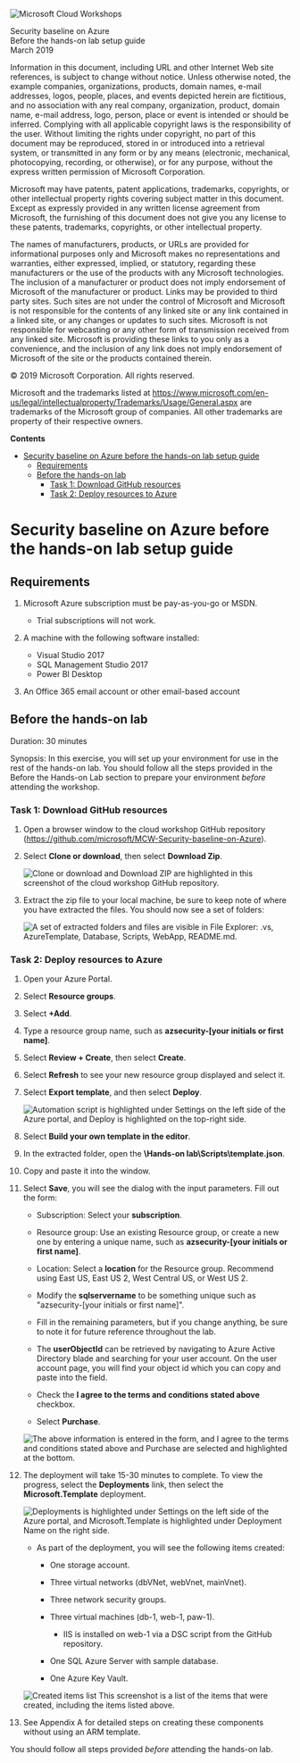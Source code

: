 ![](https://github.com/Microsoft/MCW-Template-Cloud-Workshop/raw/master/Media/ms-cloud-workshop.png "Microsoft Cloud Workshops")

<div class="MCWHeader1">
Security baseline on Azure
</div>

<div class="MCWHeader2">
Before the hands-on lab setup guide
</div>

<div class="MCWHeader3">
March 2019
</div>


Information in this document, including URL and other Internet Web site references, is subject to change without notice. Unless otherwise noted, the example companies, organizations, products, domain names, e-mail addresses, logos, people, places, and events depicted herein are fictitious, and no association with any real company, organization, product, domain name, e-mail address, logo, person, place or event is intended or should be inferred. Complying with all applicable copyright laws is the responsibility of the user. Without limiting the rights under copyright, no part of this document may be reproduced, stored in or introduced into a retrieval system, or transmitted in any form or by any means (electronic, mechanical, photocopying, recording, or otherwise), or for any purpose, without the express written permission of Microsoft Corporation.

Microsoft may have patents, patent applications, trademarks, copyrights, or other intellectual property rights covering subject matter in this document. Except as expressly provided in any written license agreement from Microsoft, the furnishing of this document does not give you any license to these patents, trademarks, copyrights, or other intellectual property.

The names of manufacturers, products, or URLs are provided for informational purposes only and Microsoft makes no representations and warranties, either expressed, implied, or statutory, regarding these manufacturers or the use of the products with any Microsoft technologies. The inclusion of a manufacturer or product does not imply endorsement of Microsoft of the manufacturer or product. Links may be provided to third party sites. Such sites are not under the control of Microsoft and Microsoft is not responsible for the contents of any linked site or any link contained in a linked site, or any changes or updates to such sites. Microsoft is not responsible for webcasting or any other form of transmission received from any linked site. Microsoft is providing these links to you only as a convenience, and the inclusion of any link does not imply endorsement of Microsoft of the site or the products contained therein.

© 2019 Microsoft Corporation. All rights reserved.

Microsoft and the trademarks listed at <https://www.microsoft.com/en-us/legal/intellectualproperty/Trademarks/Usage/General.aspx> are trademarks of the Microsoft group of companies. All other trademarks are property of their respective owners.

**Contents**

<!-- TOC -->

- [Security baseline on Azure before the hands-on lab setup guide](#Security-baseline-on-Azure-before-the-hands--on-lab-setup-guide)
    - [Requirements](#requirements)
    - [Before the hands-on lab](#before-the-hands-on-lab)
      - [Task 1: Download GitHub resources](#task-1-download-github-resources)
      - [Task 2: Deploy resources to Azure](#task-2-deploy-resources-to-azure)

<!-- /TOC -->

# Security baseline on Azure before the hands-on lab setup guide

## Requirements

1. Microsoft Azure subscription must be pay-as-you-go or MSDN.

    - Trial subscriptions will not work.
    
2. A machine with the following software installed:

    - Visual Studio 2017
    - SQL Management Studio 2017
    - Power BI Desktop

3. An Office 365 email account or other email-based account

## Before the hands-on lab

Duration: 30 minutes

Synopsis: In this exercise, you will set up your environment for use in the rest of the hands-on lab. You should follow all the steps provided in the Before the Hands-on Lab section to prepare your environment *before* attending the workshop.

### Task 1: Download GitHub resources

1.  Open a browser window to the cloud workshop GitHub repository (<https://github.com/microsoft/MCW-Security-baseline-on-Azure>).

2.  Select **Clone or download**, then select **Download Zip**.

    ![Clone or download and Download ZIP are highlighted in this screenshot of the cloud workshop GitHub repository.](images/Hands-onlabstep-bystep-Azuresecurityprivacyandcomplianceimages/media/image3.png)

3.  Extract the zip file to your local machine, be sure to keep note of where you have extracted the files. You should now see a set of folders:

    ![A set of extracted folders and files are visible in File Explorer: .vs, AzureTemplate, Database, Scripts, WebApp, README.md.](images/Hands-onlabstep-bystep-Azuresecurityprivacyandcomplianceimages/media/image4.png "Extract the zip file")

### Task 2: Deploy resources to Azure

1.  Open your Azure Portal.

2.  Select **Resource groups**.

3.  Select **+Add**.

4.  Type a resource group name, such as **azsecurity-\[your initials or first name\]**.

5.  Select **Review + Create**, then select **Create**.

6.  Select **Refresh** to see your new resource group displayed and select it.

7.  Select **Export template**, and then select **Deploy**.

    ![Automation script is highlighted under Settings on the left side of the Azure portal, and Deploy is highlighted on the top-right side.](images/Hands-onlabstep-bystep-Azuresecurityprivacyandcomplianceimages/media/image5.png "Select Deploy")

8.  Select **Build your own template in the editor**.

9.  In the extracted folder, open the **\\Hands-on lab\\Scripts\\template.json**.

10. Copy and paste it into the window.

11. Select **Save**, you will see the dialog with the input parameters. Fill out the form:

    -  Subscription: Select your **subscription**.

    -  Resource group: Use an existing Resource group, or create a new one by entering a unique name, such as **azsecurity-\[your initials or first name\]**.

    -  Location: Select a **location** for the Resource group. Recommend using East US, East US 2, West Central US, or West US 2.

    -  Modify the **sqlservername** to be something unique such as "azsecurity-\[your initials or first name\]".

    -  Fill in the remaining parameters, but if you change anything, be sure to note it for future reference throughout the lab.

    -  The **userObjectId** can be retrieved by navigating to Azure Active Directory blade and searching for your user account.  On the user account page, you will find your object id which you can copy and paste into the field.

    -  Check the **I agree to the terms and conditions stated above** checkbox.

    -  Select **Purchase**.

    ![The above information is entered in the form, and I agree to the terms and conditions stated above and Purchase are selected and highlighted at the bottom.](images/Hands-onlabstep-bystep-Azuresecurityprivacyandcomplianceimages/media/image6.png "Fill out the form")

12. The deployment will take 15-30 minutes to complete. To view the progress, select the **Deployments** link, then select the **Microsoft.Template** deployment.

    ![Deployments is highlighted under Settings on the left side of the Azure portal, and Microsoft.Template is highlighted under Deployment Name on the right side.](images/Hands-onlabstep-bystep-Azuresecurityprivacyandcomplianceimages/media/image7.png "Select the Deployments link")

    -  As part of the deployment, you will see the following items created:

       -  One storage account.

       -  Three virtual networks (dbVNet, webVnet, mainVnet).

       -  Three network security groups. 

       -  Three virtual machines (db-1, web-1, paw-1).

            -   IIS is installed on web-1 via a DSC script from the GitHub repository.

       -  One SQL Azure Server with sample database.

       -  One Azure Key Vault.

    ![Created items list This screenshot is a list of the items that were created, including the items listed above. ](images/Hands-onlabstep-bystep-Azuresecurityprivacyandcomplianceimages/media/image8.png)

13. See Appendix A for detailed steps on creating these components without using an ARM template.

You should follow all steps provided *before* attending the hands-on lab.
